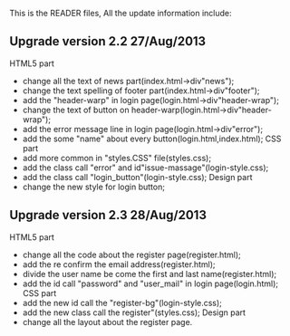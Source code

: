 This is the READER files, All the update information include:

Upgrade version 2.2               27/Aug/2013
---------------------------------------------
HTML5 part
* change all the text of news part(index.html->div"news");
* change the text spelling of footer part(index.html->div"footer");
* add the "header-warp" in login page(login.html->div"header-wrap");
* change the text of button on header-warp(login.html->div"header-wrap");
* add the error message line in login page(login.html->div"error");
* add the some "name" about every button(login.html,index.html);
CSS part
* add more common in "styles.CSS" file(styles.css);
* add the class call "error" and id"issue-massage"(login-style.css);
* add the class call "login_button"(login-style.css);
Design part
* change the new style for login button;

Upgrade version 2.3               28/Aug/2013
---------------------------------------------
HTML5 part
* change all the code about the register page(register.html);
* add the re confirm the email address(register.html);
* divide the user name be come the first and last name(register.html);
* add the id call "password" and "user_mail" in login page(login.html);
CSS part
* add the new id call the "register-bg"(login-style.css);
* add the new class call the register"(styles.css);
Design part
* change all the layout about the register page.